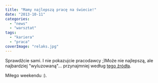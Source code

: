 ```yaml
---
title: "Mamy najlepszą pracę na świecie!"
date: "2013-10-11"
categories: 
  - "news"
  - "warsztat"
tags: 
  - "kariera"
  - "praca"
coverImage: "relaks.jpg"
---
```


Sprawdźcie sami. I nie pokazujcie pracodawcy ;)Może nie najlepszą, ale najbardziej "wyluzowaną"... przynajmniej według [tego źródła](http://education.yahoo.net/articles/5_laid-back_careers.htm).

Miłego weekendu :).

